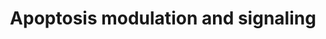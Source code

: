 ---
annotations:
- id: PW:0000004
  parent: regulatory pathway
  type: Pathway Ontology
  value: regulatory pathway
- id: PW:0000003
  parent: signaling pathway
  type: Pathway Ontology
  value: signaling pathway
- id: PW:0000009
  parent: regulatory pathway
  type: Pathway Ontology
  value: apoptotic cell death pathway
authors:
- Felix555
- Khanspers
- Frances55
- MartijnVanIersel
- MaintBot
- Egonw
- Zari
- MirellaKalafati
- AlexanderPico
- Ryanmiller
- Marvin M2
- Fehrhart
- Ariutta
- Ddomingof
- Eweitz
citedin:
- link: PMC8431385
  title: Investigating the Molecular Processes behind the Cell-Specific Toxicity Response
    to Titanium Dioxide Nanobelts (2021)
- link: PMC5372268
  title: 24h-gene variation effect of combined bevacizumab/erlotinib in advanced non-squamous
    non-small cell lung cancer using exon array blood profiling (2017)
communities:
- ONTOX
description: Apoptosis, or cell death program, can be activated by various mechanisms
  within the extrinsic and the intrinsic pathway. While activation of cell death receptors
  leads to the engagement of the extrinsic pathway, the intrinsic pathway is activated
  by mitochondria during cellular stress, both resulting in an activation of caspases.  In
  the present pathway we emphasized the activation of caspases by those two pathways
  in pancreatic cancer (PDAC) cells. Please notice, that PDAC cells are so called
  type-II cells. In these cells the activation of cell death receptors is not sufficient
  to activated caspases. By cleavage of Bid, type-II cells activate the intrinsic
  pathway as "amplification loop".   Proteins on this pathway have targeted assays
  available via the [CPTAC Assay Portal](https://assays.cancer.gov/available_assays?wp_id=WP1772)
last-edited: 2025-07-14
ndex: 5db5a354-8b63-11eb-9e72-0ac135e8bacf
organisms:
- Homo sapiens
redirect_from:
- /index.php/Pathway:WP1772
- /instance/WP1772
- /instance/WP1772_r139944
revision: r139944
schema-jsonld:
- '@context': https://schema.org/
  '@id': https://wikipathways.github.io/pathways/WP1772.html
  '@type': Dataset
  creator:
    '@type': Organization
    name: WikiPathways
  description: Apoptosis, or cell death program, can be activated by various mechanisms
    within the extrinsic and the intrinsic pathway. While activation of cell death
    receptors leads to the engagement of the extrinsic pathway, the intrinsic pathway
    is activated by mitochondria during cellular stress, both resulting in an activation
    of caspases.  In the present pathway we emphasized the activation of caspases
    by those two pathways in pancreatic cancer (PDAC) cells. Please notice, that PDAC
    cells are so called type-II cells. In these cells the activation of cell death
    receptors is not sufficient to activated caspases. By cleavage of Bid, type-II
    cells activate the intrinsic pathway as "amplification loop".   Proteins on this
    pathway have targeted assays available via the [CPTAC Assay Portal](https://assays.cancer.gov/available_assays?wp_id=WP1772)
  keywords:
  - AIFM1
  - AIFM2
  - APAF1
  - BAD
  - BAG3
  - BAK1
  - BAX
  - BBC3
  - BCL-XL
  - BCL2
  - BCL2A1
  - BCL2L1
  - BCL2L10
  - BCL2L11
  - BCL2L2
  - BID
  - BIK
  - BIRC2
  - BIRC3
  - BIRC5
  - BIRC6
  - BIRC7
  - BLK
  - BMF
  - BNIP3
  - BOK
  - CAPNS1
  - CASP1
  - CASP10
  - CASP2
  - CASP3
  - CASP4
  - CASP6
  - CASP7
  - CASP8
  - CASP9
  - CDKN2A
  - CFLAR
  - CRADD
  - CYCS
  - Ca²⁺
  - DAXX
  - DFFA
  - DFFB
  - DIABLO
  - ENDOG
  - ERK
  - FADD
  - FAS
  - FASLG
  - FOS
  - HRK
  - HSPA1A
  - HTRA2
  - IG20
  - IKK
  - IL1R1
  - IL1R2
  - IRAK1
  - JNK
  - JUN
  - MADD
  - MAP3K5
  - MCL1
  - MIR29B1
  - MIR29B2
  - MT-RNR2
  - MYD88
  - NAIP
  - NFKB1
  - NFKBIA
  - NIK
  - PEA15
  - PIDD
  - PMAIP1
  - PRKD1
  - PTPN13
  - PTRH2
  - RIPK1
  - SEPTIN4
  - TNFRSF10A
  - TNFRSF10B
  - TNFRSF10C
  - TNFRSF10D
  - TNFRSF11B
  - TNFRSF1A
  - TNFRSF1B
  - TNFRSF25
  - TNFRSF6B
  - TNFSF10
  - TOLLIP
  - TP53
  - TRADD
  - TRAF3
  - TRAF6
  - XIAP
  license: CC0
  name: Apoptosis modulation and signaling
seo: CreativeWork
title: Apoptosis modulation and signaling
wpid: WP1772
---